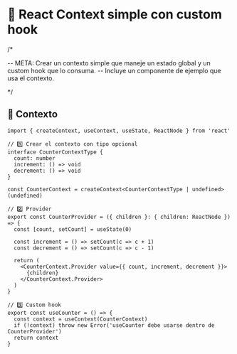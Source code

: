 # 🧩 React Context simple con custom hook

/*

-- META: Crear un contexto simple que maneje un estado global y un custom hook que lo consuma.
-- Incluye un componente de ejemplo que usa el contexto.

*/

## 📁 Contexto

```tsx
import { createContext, useContext, useState, ReactNode } from 'react'

// 1️⃣ Crear el contexto con tipo opcional
interface CounterContextType {
  count: number
  increment: () => void
  decrement: () => void
}

const CounterContext = createContext<CounterContextType | undefined>(undefined)

// 2️⃣ Provider
export const CounterProvider = ({ children }: { children: ReactNode }) => {
  const [count, setCount] = useState(0)

  const increment = () => setCount(c => c + 1)
  const decrement = () => setCount(c => c - 1)

  return (
    <CounterContext.Provider value={{ count, increment, decrement }}>
      {children}
    </CounterContext.Provider>
  )
}

// 3️⃣ Custom hook
export const useCounter = () => {
  const context = useContext(CounterContext)
  if (!context) throw new Error('useCounter debe usarse dentro de CounterProvider')
  return context
}
